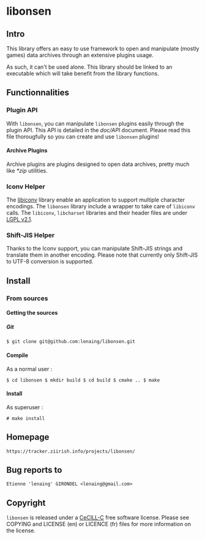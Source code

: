 libonsen
========

Intro
-----

This library offers an easy to use framework to open and manipulate (mostly
games) data archives through an extensive plugins usage.

As such, it can't be used alone. This library should be linked to an executable
which will take benefit from the library functions.

Functionnalities
----------------

### Plugin API

With `libonsen`, you can manipulate `libonsen` plugins easily through the plugin
API. This API is detailed in the _doc/API_ document. Please read this file
thorougfully so you can create and use `libonsen` plugins!

#### Archive Plugins

Archive plugins are plugins designed to open data archives, pretty much like
_*zip_ utilities.

### Iconv Helper

The [libiconv](http://www.gnu.org/s/libiconv/) library enable an application to
support multiple character encodings.
The `libonsen` library include a wrapper to take care of `libiconv` calls.
The `libiconv`, `libcharset` libraries and their header files are under
[LGPL v2.1](http://www.gnu.org/licenses/lgpl-2.1.html).

### Shift-JIS Helper

Thanks to the Iconv support, you can manipulate Shift-JIS strings and translate
them in another encoding. Please note that currently only Shift-JIS to UTF-8
conversion is supported.

Install
--------

### From sources
#### Getting the sources
##### Git
`$ git clone git@github.com:lenaing/libonsen.git`

#### Compile

As a normal user :

`$ cd libonsen
$ mkdir build
$ cd build
$ cmake ..
$ make`

#### Install

As superuser :

`# make install`

Homepage
--------

    https://tracker.ziirish.info/projects/libonsen/

Bug reports to
--------------

    Etienne 'lenaing' GIRONDEL <lenaing@gmail.com>

Copyright
---------

`libonsen` is released under a
[CeCILL-C](http://www.cecill.info/licences/Licence_CeCILL-C_V1-en.html)
free software license. Please see COPYING and LICENSE (en) or LICENCE (fr) files
for more information on the license.

